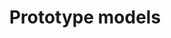 ---
title: "Prototype models"
description: "We are building the following prototype model to realize the Hokoniwa concept and for the technical review of the WG members."
---